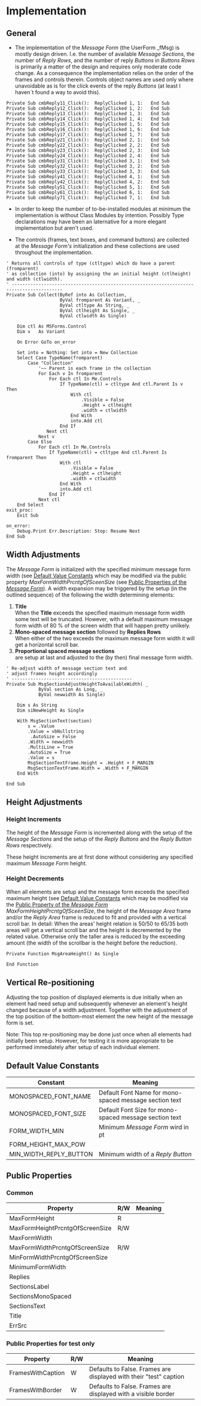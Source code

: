 # Implementation
## General
- The implementation of the _Message Form_ (the UserForm _fMsg) is mostly design driven. I.e. the number of available _Message Sections_, the number of _Reply Rows_, and the number of reply _Buttons_ in _Buttons Rows_ is primarily a matter of the design and requires only moderate code change.
As a consequence the implementation relies on the order of the frames and controls therein. Controls object names  are used only where unavoidable as is for the click events of the reply _Buttons_ (at least I havenˋt found a way to avoid this).
```vbscipt
Private Sub cmbReply11_Click():  ReplyClicked 1, 1:   End Sub
Private Sub cmbReply12_Click():  ReplyClicked 1, 2:   End Sub
Private Sub cmbReply13_Click():  ReplyClicked 1, 3:   End Sub
Private Sub cmbReply14_Click():  ReplyClicked 1, 4:   End Sub
Private Sub cmbReply15_Click():  ReplyClicked 1, 5:   End Sub
Private Sub cmbReply16_Click():  ReplyClicked 1, 6:   End Sub
Private Sub cmbReply17_Click():  ReplyClicked 1, 7:   End Sub
Private Sub cmbReply21_Click():  ReplyClicked 2, 1:   End Sub
Private Sub cmbReply22_Click():  ReplyClicked 2, 2:   End Sub
Private Sub cmbReply23_Click():  ReplyClicked 2, 3:   End Sub
Private Sub cmbReply24_Click():  ReplyClicked 2, 4:   End Sub
Private Sub cmbReply31_Click():  ReplyClicked 3, 1:   End Sub
Private Sub cmbReply32_Click():  ReplyClicked 3, 2:   End Sub
Private Sub cmbReply33_Click():  ReplyClicked 3, 3:   End Sub
Private Sub cmbReply41_Click():  ReplyClicked 4, 1:   End Sub
Private Sub cmbReply42_Click():  ReplyClicked 4, 2:   End Sub
Private Sub cmbReply51_Click():  ReplyClicked 5, 1:   End Sub
Private Sub cmbReply61_Click():  ReplyClicked 6, 1:   End Sub
Private Sub cmbReply71_Click():  ReplyClicked 7, 1:   End Sub
```

- In order to keep the number of to-be-installed modules at minimum the implementation is without Class Modules by intention. Possibly Type declarations may have been an laternative for a more elegant implementation but aren't used.

- The controls (frames, text boxes, and command buttons) are collected at the _Message Form's_ initialization and these collections are used throughout the implementation.

```vbscript
' Returns all controls of type (ctltype) which do have a parent (fromparent)
' as collection (into) by assigning the an initial height (ctlheight) and width (ctlwidth).
' -----------------------------------------------------------------------------------------
Private Sub Collect(ByRef into As Collection, _
                    ByVal fromparent As Variant, _
                    ByVal ctltype As String, _
                    ByVal ctlheight As Single, _
                    ByVal ctlwidth As Single)

    Dim ctl As MSForms.Control
    Dim v   As Variant
     
    On Error GoTo on_error
    
    Set into = Nothing: Set into = New Collection
    Select Case TypeName(fromparent)
        Case "Collection"
            '~~ Parent is each frame in the collection
            For Each v In fromparent
                For Each ctl In Me.Controls
                    If TypeName(ctl) = ctltype And ctl.Parent Is v Then
                        With ctl
                            .Visible = False
                            .Height = ctlheight
                            .width = ctlwidth
                        End With
                        into.Add ctl
                    End If
               Next ctl
            Next v
        Case Else
            For Each ctl In Me.Controls
                If TypeName(ctl) = ctltype And ctl.Parent Is fromparent Then
                    With ctl
                        .Visible = False
                        .Height = ctlheight
                        .width = ctlwidth
                    End With
                    into.Add ctl
                End If
            Next ctl
    End Select
exit_proc:
    Exit Sub
    
on_error:
    Debug.Print Err.Description: Stop: Resume Next
End Sub
```
## Width Adjustments
The _Message Form_ is initialized with the specified minimum message form width (see [Default Value Constants](#default-value-constants) which may be modified via the public property _MaxFormWidthPrcntgOfSceenSize_ (see [Public Properties of the _Message Form_](#public-properties-of-the-message-form)). A width expansion may be triggered by the setup (in the outlined sequence) of the following the width determining elements:
  1. **Title**  
When the **Title** exceeds the specified  maximum message form width some text will be truncated. However, with a default maximum message form width of 80 % of the screen width that will happen pretty unlikely.
  2. **Mono-spaced message section** followed by **Replies Rows**  
When either of the two exceeds the maximum message form width it will get a horizontal scroll bar.
  3. **Proportional spaced message sections**  
are setup at last and adjusted to the (by then) final message form width.

```vbscript
' Re-adjust width of message section text and
' adjust frames height accordingly
' ---------------------------------------------
Private Sub MsgSectionAdjustHeightToAvailableWidth( _
            ByVal section As Long, _
            ByVal newwidth As Single)

    Dim s As String
    Dim siNewHeight As Single
     
    With MsgSectionText(section)
        s = .Value
        .Value = vbNullstring
         .AutoSize = False
        .Width = newwidth
        .MultiLine = True
        .AutoSize = True
        .Value = s
        MsgSectionTextFrame.Height = .Height + F_MARGIN
        MsgSectionTextFrame.Width = .Width + F_MARGIN
    End With
    
End Sub
```

## Height Adjustments
### Height Increments
The height of the _Message Form_ is incremented along with the setup of the _Message Sections_ and the setup of the _Reply Buttons_ and the _Reply Button Rows_ respectively.

These height increments are at first done without considering any specified maximum _Message Form_ height.

### Height Decrements
When all elements are setup and the message form exceeds the specified maximum height (see [Default Value Constants](#default-value-constants) which may be modified via the [Public Property of the _Message Form_](#public-properties-of-the-message-form) _MaxFormHeightPrcntgOfSceenSize_, the height of the _Message Area_ frame and/or the _Reply Area_ frame is reduced to fit and provided with a vertical scroll bar. In detail: When the areas' height relation is 50/50 to 65/35 both areas will get a vertical scroll bar and the height is decremented by the related value. Otherwise only the taller area is reduced by the exceeding amount (the width of the scrollbar is the height before the reduction). 

```vbscript  
Private Function MsgAreaHeight() As Single
    
End Function
```

## Vertical Re-positioning  
Adjusting the top position of displayed elements is due initially when an element had need setup and subsequently whenever an element's height changed because of a width adjustment. Together with the adjustment of the top position of the bottom-most element the new height of the message form is set.

Note: This top re-positioning may be done just once when all elements had initially been  setup. However, for testing it is more appropriate to be performed immediately after setup of each individual element.

## Default Value Constants 

| Constant | Meaning |
| -------- | ------- |
| MONOSPACED_FONT_NAME | Default Font Name for mono-spaced message section text |
| MONOSPACED_FONT_SIZE | Default Font Size for mono-spaced message section text|
| FORM_WIDTH_MIN | Minimum _Message Form_ wird in pt|            | FORM_WIDTH_MAX_POW | Maximum _Message Form_ width as % of the screen size |
| FORM_HEIGHT_MAX_POW | |
| MIN_WIDTH_REPLY_BUTTON | Minimum width of a _Reply Button_ |


## Public Properties
### Common
| Property | R/W | Meaning |
| -------- | --- | ------- |
| MaxFormHeight | R |         |
| MaxFormHeightPrcntgOfScreenSize | R/W |         |
| MaxFormWidth  |     |         |
| MaxFormWidthPrcntgOfScreenSize  | R/W |         |
| MinFormWidthPrcntgOfScreenSize  |     |         |
| MinimumFormWidth                |     |         |
| Replies         |     |         |
| SectionsLabel   |     |         |
| SectionsMonoSpaced         |     |         |
| SectionsText         |     |         |
| Title         |     |         |
| ErrSrc         |     |         |

### Public Properties for test only
| Property | R/W | Meaning |
| -------- | --- | ------- |
| FramesWithCaption | W | Defaults to False. Frames are displayed with their "test" caption |
| FramesWithBorder  | W |  Defaults to False. Frames are displayed with a visible border |